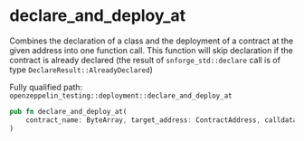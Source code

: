 # declare_and_deploy_at

Combines the declaration of a class and the deployment of a contract at the given address into one function call. This function will skip declaration if the contract is already declared (the result of `snforge_std::declare` call is of type `DeclareResult::AlreadyDeclared`)

Fully qualified path: `openzeppelin_testing::deployment::declare_and_deploy_at`

```rust
pub fn declare_and_deploy_at(
    contract_name: ByteArray, target_address: ContractAddress, calldata: Array<felt252>,
)
```

